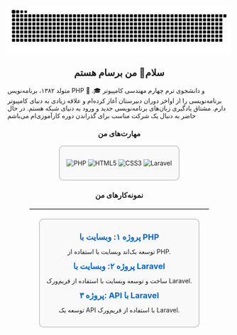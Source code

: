 <img align='center' src='https://raw.githubusercontent.com/imrrobat/imrrobat/d1b244e170d2b75fdda3efd499eaaf163f7a617c/images/github-contribution-grid-snake.svg'> <h2 align='center'>سلام👋 من برسام هستم</h2> <p>متولد ۱۳۸۲، برنامه‌نویس PHP 🐘 و دانشجوی ترم چهارم مهندسی کامپیوتر 🎓. برنامه‌نویسی را از اواخر دوران دبیرستان آغاز کرده‌ام و علاقه زیادی به دنیای کامپیوتر دارم. مشتاق یادگیری زبان‌های برنامه‌نویسی جدید و ورود به دنیای شبکه هستم. در حال حاضر به دنبال یک شرکت مناسب برای گذراندن دوره کارآموزی‌ام می‌باشم</p>
<h3 align='center'>مهارت‌های من</h3>

<div style="border: 2px solid #ccc; padding: 15px; border-radius: 10px; background-color: #f9f9f9; width: fit-content; margin: auto;">
  <p align="center">
    <img src="https://cdn.jsdelivr.net/gh/devicons/devicon/icons/php/php-original.svg" alt="PHP" width="50" height="50"/>
    <img src="https://cdn.jsdelivr.net/gh/devicons/devicon/icons/html5/html5-original.svg" alt="HTML5" width="50" height="50"/>
    <img src="https://cdn.jsdelivr.net/gh/devicons/devicon/icons/css3/css3-original.svg" alt="CSS3" width="50" height="50"/>
    <img src="https://www.vectorlogo.zone/logos/laravel/laravel-icon.svg" alt="Laravel" width="50" height="50"/>
  </p>
</div>

<h3 align='center'>نمونه‌کارهای من</h3>

<hr style="border: 1px solid #ccc; margin: 20px auto; width: 80%;">

<div style="border: 2px solid #ccc; padding: 15px; border-radius: 10px; background-color: #f9f9f9; width: fit-content; margin: auto;">
  <ul style="list-style-type: none; padding: 0; text-align: center;">
    <li style="margin: 10px 0;">
      <a href="https://github.com/Barsam-Divi/php-shop" target="_blank" style="text-decoration: none; color: #0366d6; font-size: 18px;">
        <strong>پروژه ۱: وبسایت با PHP</strong>
      </a>
      <p>توسعه‌ بک‌اند وبسایت با استفاده از PHP.</p>
    </li>
    <li style="margin: 10px 0;">
      <a href="https://github.com/Barsam-Divi/laravel-shop" target="_blank" style="text-decoration: none; color: #0366d6; font-size: 18px;">
        <strong>پروژه ۲: وبسایت با Laravel</strong>
      </a>
      <p>ساخت و توسعه وبسایت با استفاده از فریم‌ورک Laravel.</p>
    </li>
    <li style="margin: 10px 0;">
      <a href="https://github.com/Barsam-Divi/laravel-Api" target="_blank" style="text-decoration: none; color: #0366d6; font-size: 18px;">
        <strong>پروژه ۳: API با Laravel</strong>
      </a>
      <p>توسعه یک API با استفاده از فریم‌ورک Laravel.</p>
    </li>
  </ul>
</div>
